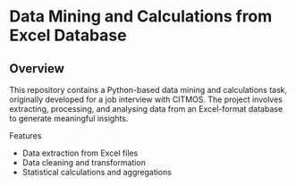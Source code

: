 
# Data Mining and Calculations from Excel Database
## Overview
This repository contains a Python-based data mining and calculations task, originally developed for a job interview with CITMOS. The project involves extracting, processing, and analysing data from an Excel-format database to generate meaningful insights.

Features
* Data extraction from Excel files
* Data cleaning and transformation
* Statistical calculations and aggregations
